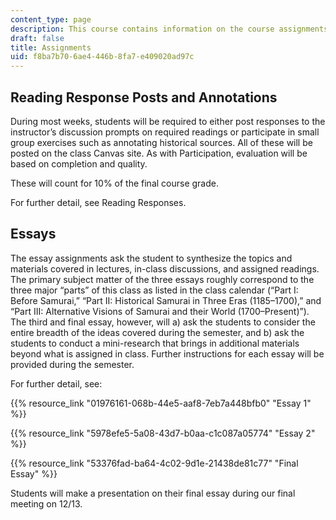 ```yaml
---
content_type: page
description: This course contains information on the course assignments.
draft: false
title: Assignments
uid: f8ba7b70-6ae4-446b-8fa7-e409020ad97c
---
```

## Reading Response Posts and Annotations

During most weeks, students will be required to either post responses to the instructor’s discussion prompts on required readings or participate in small group exercises such as annotating historical sources. All of these will be posted on the class Canvas site. As with Participation, evaluation will be based on completion and quality.

These will count for 10% of the final course grade.

For further detail, see Reading Responses.

## Essays

The essay assignments ask the student to synthesize the topics and materials covered in lectures, in-class discussions, and assigned readings. The primary subject matter of the three essays roughly correspond to the three major “parts” of this class as listed in the class calendar (“Part I: Before Samurai,” “Part II: Historical Samurai in Three Eras (1185–1700),” and “Part III: Alternative Visions of Samurai and their World (1700–Present)”). The third and final essay, however, will a) ask the students to consider the entire breadth of the ideas covered during the semester, and b) ask the students to conduct a mini-research that brings in additional materials beyond what is assigned in class. Further instructions for each essay will be provided during the semester. 

For further detail, see:

{{% resource_link "01976161-068b-44e5-aaf8-7eb7a448bfb0" "Essay 1" %}}

{{% resource_link "5978efe5-5a08-43d7-b0aa-c1c087a05774" "Essay 2" %}}

{{% resource_link "53376fad-ba64-4c02-9d1e-21438de81c77" "Final Essay" %}}

Students will make a presentation on their final essay during our final meeting on 12/13.